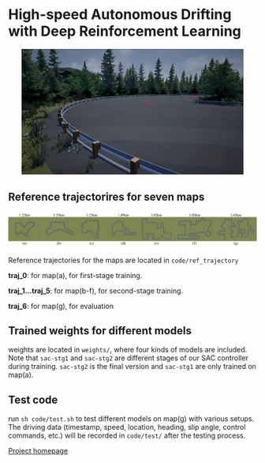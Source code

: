 # High-speed Autonomous Drifting with Deep Reinforcement Learning

<div align=center> <img src="./images/drift.gif" width=450 alt="High-speed drifting cornering by the proposed deep RL controller"/>
</div>

## Reference trajectorires for seven maps
<div align=center> <img src="./images/maps.png" alt="Seven maps designed in this work"/>
</div>

Reference trajectories for the maps are located in `code/ref_trajectory`

**traj_0**: for map(a), for first-stage training.

**traj_1...traj_5**: for map(b-f), for second-stage training.

**traj_6**: for map(g), for evaluation

## Trained weights for different models
weights are located in `weights/`, where four kinds of models are included. Note that `sac-stg1` and `sac-stg2` are different stages of our SAC controller during training. `sac-stg2` is the final version and `sac-stg1` are only trained on map(a).

## Test code
run `sh code/test.sh` to test different models on map(g) with various setups. The driving data (timestamp, speed, location, heading, slip angle, control commands, etc.) will be recorded in `code/test/` after the testing process.

[Project homepage](https://sites.google.com/view/autonomous-drifting-with-drl)